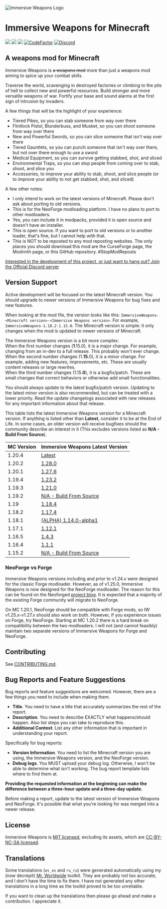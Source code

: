 ![Immersive Weapons Logo](logo.png)

# Immersive Weapons for Minecraft

[![](https://cf.way2muchnoise.eu/full_494454_Downloads.svg)](https://www.curseforge.com/minecraft/mc-mods/immersive-weapons)
[![](https://cf.way2muchnoise.eu/versions/494454.svg)](https://www.curseforge.com/minecraft/mc-mods/immersive-weapons)
[![](https://img.shields.io/modrinth/dt/QZFdnUQ5?logo=modrinth)](https://modrinth.com/mod/immersive-weapons)
[![CodeFactor](https://www.codefactor.io/repository/github/anonymoushacker1279/immersiveweapons/badge/master)](https://www.codefactor.io/repository/github/anonymoushacker1279/immersiveweapons/overview/master)
[![Discord](https://img.shields.io/discord/871953129355214858?color=2a3445)](https://discord.gg/WNMCTg7TsT)

## A weapons mod for Minecraft

Immersive Weapons is <s>a weapons mod</s> more than just a weapons mod aiming to spice up your combat skills.

Traverse the world, scavenging in destroyed factories or climbing to the pits of hell to collect new and powerful
resources. Build stronger and more versatile weapons of war. Fortify your base and sound alarms at the first sign of
intrusion by invaders.

A few things that will be the highlight of your experience:

- Tiered Pikes, so you can stab someone from way over there
- Flintlock Pistol, Blunderbuss, and Musket, so you can shoot someone from way over there
- New and Powerful Swords, so you can slice someone that isn't way over there
- Tiered Gauntlets, so you can punch someone that isn't way over there, but not over there enough to use a sword
- Medical Equipment, so you can survive getting stabbed, shot, and sliced
- Environmental Traps, so you can stop people from coming over to stab, shoot, and slice you
- Accessories, to improve your ability to stab, shoot, and slice people (or to improve your ability to not get stabbed,
  shot, and sliced)

A few other notes:

- I only intend to work on the latest versions of Minecraft. Please don't ask about porting to old versions.
- This is for the NeoForge modloading platform. I have no plans to port to other modloaders.
- Yes, you can include it in modpacks, provided it is open source and doesn't have an installer.
- This is open source. If you want to port to old versions or to another loader, that's fine, but I cannot help with
  that.
- This is NOT to be reposted to any mod reposting websites. The only places you should download this mod are the
  CurseForge page, the Modrinth page, or this GitHub repository. #StopModReposts

[Interested in the development of this project, or just want to hang out? Join the Official Discord server](https://discord.gg/WNMCTg7TsT)

## Version Support

Active development will be focused on the latest Minecraft version. You should upgrade to newer versions of Immersive
Weapons for bug fixes and new features.

When looking at the mod file, the version looks like
this: `ImmersiveWeapons-<Minecraft version>-<Immersive Weapons version>`. For example, `ImmersiveWeapons-1.18.2-1.15.0`.
The Minecraft version is simple: it only changes when the mod is updated to newer versions of Minecraft.

The Immersive Weapons version is a bit more complex:  
When the first number changes (**1**.15.0), it is a major change. For example, changing from an in-dev to a full
release. This probably won't ever change.  
When the second number changes (1.**15**.0), it is a minor change. For example, adding new features, improvements, etc.
These are usually content releases or large rewrites.  
When the third number changes (1.15.**0**), it is a bugfix/patch. These are small changes that correct behaviors or
otherwise add small functionalities.

You should always update to the latest bugfix/patch version. Updating to the latest minor version is also recommended,
but can be treated with a lower priority. Read the update changelogs associated with new releases for any important
information about that release.

This table lists the latest Immersive Weapons version for a Minecraft version. If anything is listed other than
**Latest**, consider it to be at the End of Life. In some cases, an older version will receive bugfixes should the
community describe an interest in it (This excludes versions listed as **N/A - Build From Source**).

| MC Version | Immersive Weapons Latest Version                                                                             |
|------------|--------------------------------------------------------------------------------------------------------------|
| 1.20.4     | [Latest](https://github.com/AnonymousHacker1279/ImmersiveWeapons/releases)                                   |
| 1.20.2     | [1.28.0](https://github.com/AnonymousHacker1279/ImmersiveWeapons/releases/tag/v1.28.0)                       |
| 1.20.1     | [1.27.6](https://github.com/AnonymousHacker1279/ImmersiveWeapons/releases/tag/v1.27.6)                       |
| 1.19.4     | [1.23.2](https://github.com/AnonymousHacker1279/ImmersiveWeapons/releases/tag/v1.23.2)                       |
| 1.19.3     | [1.21.0](https://github.com/AnonymousHacker1279/ImmersiveWeapons/releases/tag/v1.21.0)                       |
| 1.19.2     | [N/A - Build From Source](https://github.com/AnonymousHacker1279/ImmersiveWeapons/tree/1.19.2-dev)           |
| 1.19       | [1.18.4](https://github.com/AnonymousHacker1279/ImmersiveWeapons/releases/tag/1.18.4)                        |
| 1.18.2     | [1.17.4](https://github.com/AnonymousHacker1279/ImmersiveWeapons/releases/tag/v1.17.4)                       |
| 1.18.1     | [(ALPHA) 1.14.0-alpha1](https://github.com/AnonymousHacker1279/ImmersiveWeapons/releases/tag/v1.14.0-alpha1) |
| 1.17.1     | [1.12.1](https://github.com/AnonymousHacker1279/ImmersiveWeapons/releases/tag/v1.12.1)                       |
| 1.16.5     | [1.4.3](https://github.com/AnonymousHacker1279/ImmersiveWeapons/releases/tag/v1.4.3)                         |
| 1.16.4     | [1.1.1](https://github.com/AnonymousHacker1279/ImmersiveWeapons/releases/tag/v1.1.1)                         |
| 1.15.2     | [N/A - Build From Source](https://github.com/AnonymousHacker1279/ImmersiveWeapons/tree/1.15.2-dev)           |

### NeoForge vs Forge

Immersive Weapons versions including and prior to v1.24.x were designed for the classic Forge modloader. However, as of
v1.25.0, Immersive Weapons is now designed for the NeoForge modloader. The reason for this can be found on the Neoforged
[project blog](https://neoforged.net/news/theproject/). It is expected that a majority of the existing Forge community
will migrate to NeoForge.

On MC 1.20.1, NeoForge should be compatible with Forge mods, so IW v1.25.x-v1.27.x should also work on both. However, if
you experience issues on Forge, try NeoForge. Starting at MC 1.20.2 there is a hard break on compatibility between the
two modloaders. I will not (and cannot feasibly) maintain two separate versions of Immersive Weapons for Forge and
NeoForge.

## Contributing

See [CONTRIBUTING.md](https://github.com/AnonymousHacker1279/ImmersiveWeapons/blob/master/CONTRIBUTING.md).

## Bug Reports and Feature Suggestions

Bug reports and feature suggestions are welcomed. However, there are a few things you need to include when making them.

- **Title**. You need to have a title that accurately summarizes the rest of the report.
- **Description**. You need to describe EXACTLY what happens/should happen. Also list steps you can take to reproduce
  this.
- **Additional Context**. List any other information that is important in understanding your report.

Specifically for bug reports:

- **Version Information**. You need to list the Minecraft version you are using, the Immersive Weapons version, and the
  NeoForge version.
- **Debug logs**. You MUST upload your debug log. Otherwise, I won't be able to determine what isn't working. The bug
  report template lists where to find them at.

**Providing the requested information at the beginning can make the difference between a three-hour update and a
three-day update.**

Before making a report, update to the latest version of Immersive Weapons and NeoForge. It's possible that what you're
looking for was merged into a newer release.

## License

Immersive Weapons is [MIT licensed](https://github.com/AnonymousHacker1279/ImmersiveWeapons/blob/master/LICENSE),
excluding its assets, which
are [CC-BY-NC-SA licensed](https://github.com/AnonymousHacker1279/ImmersiveWeapons/blob/master/src/main/resources/assets/immersiveweapons/LICENSE).

## Translations

Some translations (`es_es` and `ru_ru`) were generated automatically using
my (now decrepit) [Mr. Worldwide](https://github.com/AnonymousHacker1279/MrWorldwide) toolkit. They are probably not too
accurate, and I don't have the time to fix them. I have not generated any other translations in a long time as the
toolkit proved to be too unreliable.

If you want to clean up the translations then please go ahead and make a contribution. I appreciate it.
